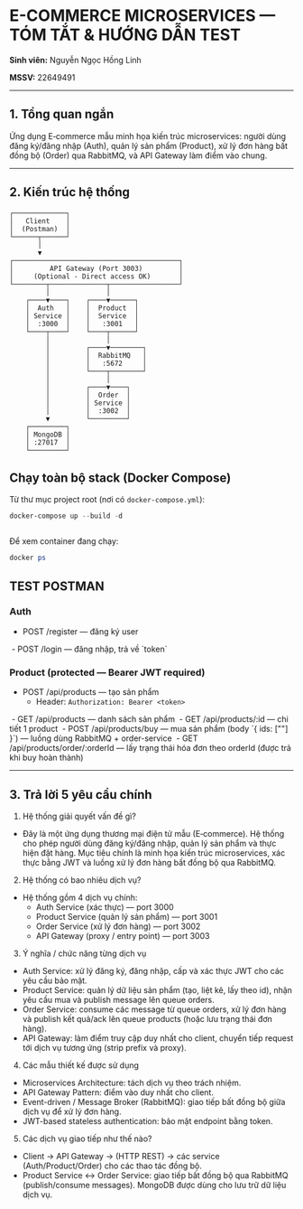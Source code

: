 # E-COMMERCE MICROSERVICES — TÓM TẮT & HƯỚNG DẪN TEST

**Sinh viên:** Nguyễn Ngọc Hồng Linh

**MSSV:** 22649491

---

## 1. Tổng quan ngắn

Ứng dụng E‑commerce mẫu minh họa kiến trúc microservices: người dùng đăng ký/đăng nhập (Auth), quản lý sản phẩm (Product), xử lý đơn hàng bất đồng bộ (Order) qua RabbitMQ, và API Gateway làm điểm vào chung.

---

## 2. Kiến trúc hệ thống

```
┌─────────────┐
│   Client    │
│  (Postman)  │
└──────┬──────┘
       │
       ▼
┌─────────────────────────────────────────┐
│         API Gateway (Port 3003)         │
│     (Optional - Direct access OK)       │
└────────┬──────────────┬─────────────────┘
         │              │
    ┌────▼────┐    ┌────▼──────┐
    │  Auth   │    │  Product  │
    │ Service │    │  Service  │
    │  :3000  │    │   :3001   │
    └────┬────┘    └────┬──────┘
         │              │
         │         ┌────▼────────┐
         │         │  RabbitMQ   │
         │         │   :5672     │
         │         └────┬────────┘
         │              │
         │         ┌────▼────┐
         │         │  Order  │
         │         │ Service │
         │         │  :3002  │
         ▼         └─────────┘
    ┌─────────┐
    │ MongoDB │
    │ :27017  │
    └─────────┘
```

## Chạy toàn bộ stack (Docker Compose)
Từ thư mục project root (nơi có `docker-compose.yml`):

```powershell
docker-compose up --build -d
```
<img src="img/test_docker.png" alt="" />

Để xem container đang chạy:

```powershell
docker ps
```


## TEST POSTMAN
### Auth
- POST /register — đăng ký user
<img src="img/register.png" alt="" />
- POST /login — đăng nhập, trả về `token`
<img src="img/login.png" alt="" />


### Product (protected — Bearer JWT required)
- POST /api/products — tạo sản phẩm
  - Header: `Authorization: Bearer <token>`
<img src="img/createProduct.png" alt="" />
- GET /api/products — danh sách sản phẩm
<img src="img/createProduct.png" alt="" />
- GET /api/products/:id — chi tiết 1 product
<img src="img/get_productId.png" alt="" />
- POST /api/products/buy — mua sản phẩm (body `{ ids: ["<productId>"] }`) — luồng dùng RabbitMQ + order-service
<img src="img/buyProduct.png" alt="" />
- GET /api/products/order/:orderId — lấy trạng thái hóa đơn theo orderId (được trả khi buy hoàn thành)
<img src="img/selectOrderId.png" alt="" />

---

## 3. Trả lời 5 yêu cầu chính

1) Hệ thống giải quyết vấn đề gì?

- Đây là một ứng dụng thương mại điện tử mẫu (E‑commerce). Hệ thống cho phép người dùng đăng ký/đăng nhập, quản lý sản phẩm và thực hiện đặt hàng. Mục tiêu chính là minh họa kiến trúc microservices, xác thực bằng JWT và luồng xử lý đơn hàng bất đồng bộ qua RabbitMQ.

2) Hệ thống có bao nhiêu dịch vụ?

- Hệ thống gồm 4 dịch vụ chính:
  - Auth Service (xác thực) — port 3000
  - Product Service (quản lý sản phẩm) — port 3001
  - Order Service (xử lý đơn hàng) — port 3002
  - API Gateway (proxy / entry point) — port 3003

3) Ý nghĩa / chức năng từng dịch vụ

- Auth Service: xử lý đăng ký, đăng nhập, cấp và xác thực JWT cho các yêu cầu bảo mật.
- Product Service: quản lý dữ liệu sản phẩm (tạo, liệt kê, lấy theo id), nhận yêu cầu mua và publish message lên queue orders.
- Order Service: consume các message từ queue orders, xử lý đơn hàng và publish kết quả/ack lên queue products (hoặc lưu trạng thái đơn hàng).
- API Gateway: làm điểm truy cập duy nhất cho client, chuyển tiếp request tới dịch vụ tương ứng (strip prefix và proxy).

4) Các mẫu thiết kế được sử dụng

- Microservices Architecture: tách dịch vụ theo trách nhiệm.
- API Gateway Pattern: điểm vào duy nhất cho client.
- Event-driven / Message Broker (RabbitMQ): giao tiếp bất đồng bộ giữa dịch vụ để xử lý đơn hàng.
- JWT-based stateless authentication: bảo mật endpoint bằng token.

5) Các dịch vụ giao tiếp như thế nào?

- Client → API Gateway → (HTTP REST) → các service (Auth/Product/Order) cho các thao tác đồng bộ.
- Product Service ↔ Order Service: giao tiếp bất đồng bộ qua RabbitMQ (publish/consume messages). MongoDB được dùng cho lưu trữ dữ liệu dịch vụ.

